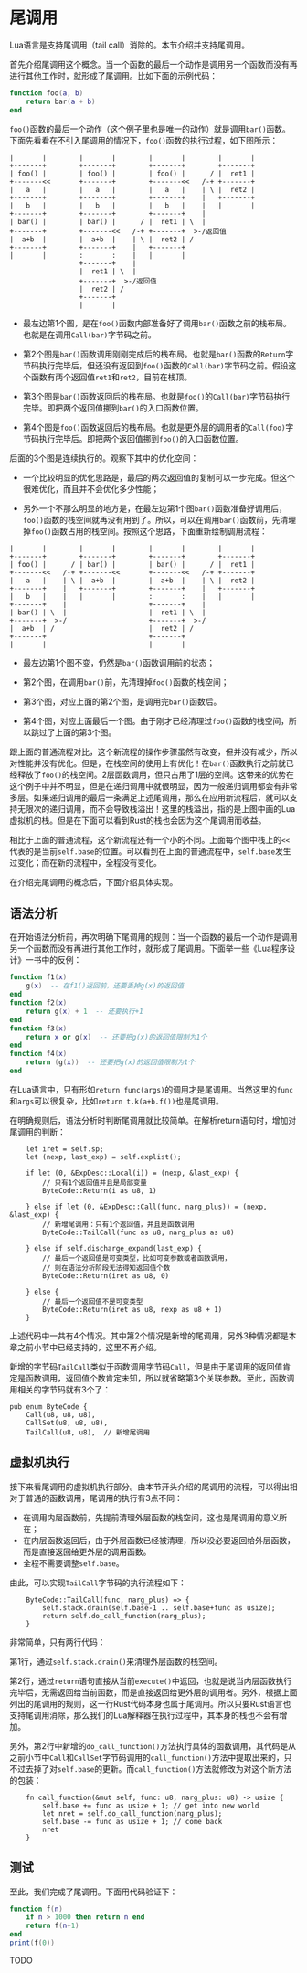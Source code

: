 # 尾调用

Lua语言是支持尾调用（tail call）消除的。本节介绍并支持尾调用。

首先介绍尾调用这个概念。当一个函数的最后一个动作是调用另一个函数而没有再进行其他工作时，就形成了尾调用。比如下面的示例代码：

```lua
function foo(a, b)
    return bar(a + b)
end
```

`foo()`函数的最后一个动作（这个例子里也是唯一的动作）就是调用`bar()`函数。下面先看看在不引入尾调用的情况下，`foo()`函数的执行过程，如下图所示：

```
|       |        |       |        |       |        |       |
+-------+        +-------+        +-------+        +-------+
| foo() |        | foo() |        | foo() |      / |  ret1 |
+-------<<       +-------+        +-------<<   /-+ +-------+
|   a   |        |   a   |        |   a   |    | \ |  ret2 |
+-------+        +-------+        +-------+    |   +-------+
|   b   |        |   b   |        |   b   |    |   |       |
+-------+        +-------+        +-------+    |
| bar() |        | bar() |      / |  ret1 | \  |
+-------+        +-------<<   /-+ +-------+  >-/返回值
|  a+b  |        |  a+b  |    | \ |  ret2 | /
+-------+        +-------+    |   +-------+
|       |        :       :    |   |       |
                 +-------+    |
                 |  ret1 | \  |
                 +-------+  >-/返回值
                 |  ret2 | /
                 +-------+
                 |       |
```

- 最左边第1个图，是在`foo()`函数内部准备好了调用`bar()`函数之前的栈布局。也就是在调用`Call(bar)`字节码之前。

- 第2个图是`bar()`函数调用刚刚完成后的栈布局。也就是`bar()`函数的`Return`字节码执行完毕后，但还没有返回到`foo()`函数的`Call(bar)`字节码之前。假设这个函数有两个返回值`ret1`和`ret2`，目前在栈顶。

- 第3个图是`bar()`函数返回后的栈布局。也就是`foo()`的`Call(bar)`字节码执行完毕。即把两个返回值挪到`bar()`的入口函数位置。

- 第4个图是`foo()`函数返回后的栈布局。也就是更外层的调用者的`Call(foo)`字节码执行完毕后。即把两个返回值挪到`foo()`的入口函数位置。

后面的3个图是连续执行的。观察下其中的优化空间：

- 一个比较明显的优化思路是，最后的两次返回值的复制可以一步完成。但这个很难优化，而且并不会优化多少性能；

- 另外一个不那么明显的地方是，在最左边第1个图`bar()`函数准备好调用后，`foo()`函数的栈空间就再没有用到了。所以，可以在调用`bar()`函数前，先清理掉`foo()`函数占用的栈空间。按照这个思路，下面重新绘制调用流程：

```
|       |        |       |        |       |        |       |
+-------+        +-------+        +-------+        +-------+
| foo() |      / | bar() |        | bar() |      / |  ret1 |
+-------<<   /-+ +-------<<       +-------<<   /-+ +-------+
|   a   |    | \ |  a+b  |        |  a+b  |    | \ |  ret2 |
+-------+    |   +-------+        +-------+    |   +-------+
|   b   |    |   |       |        :       :    |   |       |
+-------+    |                    +-------+    |
| bar() | \  |                    |  ret1 | \  |
+-------+  >-/                    +-------+  >-/
|  a+b  | /                       |  ret2 | /
+-------+                         +-------+
|       |                         |       |
```

- 最左边第1个图不变，仍然是`bar()`函数调用前的状态；

- 第2个图，在调用`bar()`前，先清理掉`foo()`函数的栈空间；

- 第3个图，对应上面的第2个图，是调用完`bar()`函数后。

- 第4个图，对应上面最后一个图。由于刚才已经清理过`foo()`函数的栈空间，所以跳过了上面的第3个图。

跟上面的普通流程对比，这个新流程的操作步骤虽然有改变，但并没有减少，所以对性能并没有优化。但是，在栈空间的使用上有优化！在`bar()`函数执行之前就已经释放了`foo()`的栈空间。2层函数调用，但只占用了1层的空间。这带来的优势在这个例子中并不明显，但是在递归调用中就很明显，因为一般递归调用都会有非常多层。如果递归调用的最后一条满足上述尾调用，那么在应用新流程后，就可以支持无限次的递归调用，而不会导致栈溢出！这里的栈溢出，指的是上图中画的Lua虚拟机的栈。但是在下面可以看到Rust的栈也会因为这个尾调用而收益。

相比于上面的普通流程，这个新流程还有一个小的不同。上面每个图中栈上的`<<`代表的是当前`self.base`的位置。可以看到在上面的普通流程中，`self.base`发生过变化；而在新的流程中，全程没有变化。

在介绍完尾调用的概念后，下面介绍具体实现。

## 语法分析

在开始语法分析前，再次明确下尾调用的规则：当一个函数的最后一个动作是调用另一个函数而没有再进行其他工作时，就形成了尾调用。下面举一些《Lua程序设计》一书中的反例：

```lua
function f1(x)
    g(x)  -- 在f1()返回前，还要丢掉g(x)的返回值
end
function f2(x)
    return g(x) + 1  -- 还要执行+1
end
function f3(x)
    return x or g(x)  -- 还要把g(x)的返回值限制为1个
end
function f4(x)
    return (g(x))  -- 还要把g(x)的返回值限制为1个
end
```

在Lua语言中，只有形如`return func(args)`的调用才是尾调用。当然这里的`func`和`args`可以很复杂，比如`return t.k(a+b.f())`也是尾调用。

在明确规则后，语法分析时判断尾调用就比较简单。在解析return语句时，增加对尾调用的判断：

```rust,ignore
    let iret = self.sp;
    let (nexp, last_exp) = self.explist();

    if let (0, &ExpDesc::Local(i)) = (nexp, &last_exp) {
        // 只有1个返回值并且是局部变量
        ByteCode::Return(i as u8, 1)

    } else if let (0, &ExpDesc::Call(func, narg_plus)) = (nexp, &last_exp) {
        // 新增尾调用：只有1个返回值，并且是函数调用
        ByteCode::TailCall(func as u8, narg_plus as u8)

    } else if self.discharge_expand(last_exp) {
        // 最后一个返回值是可变类型，比如可变参数或者函数调用，
        // 则在语法分析阶段无法得知返回值个数
        ByteCode::Return(iret as u8, 0)

    } else {
        // 最后一个返回值不是可变类型
        ByteCode::Return(iret as u8, nexp as u8 + 1)
    }
```

上述代码中一共有4个情况。其中第2个情况是新增的尾调用，另外3种情况都是本章之前小节中已经支持的，这里不再介绍。

新增的字节码`TailCall`类似于函数调用字节码`Call`，但是由于尾调用的返回值肯定是函数调用，返回值个数肯定未知，所以就省略第3个关联参数。至此，函数调用相关的字节码就有3个了：

```rust,ignore
pub enum ByteCode {
    Call(u8, u8, u8),
    CallSet(u8, u8, u8),
    TailCall(u8, u8),  // 新增尾调用
```

## 虚拟机执行

接下来看尾调用的虚拟机执行部分。由本节开头介绍的尾调用的流程，可以得出相对于普通的函数调用，尾调用的执行有3点不同：

- 在调用内层函数前，先提前清理外层函数的栈空间，这也是尾调用的意义所在；
- 在内层函数返回后，由于外层函数已经被清理，所以没必要返回给外层函数，而是直接返回给更外层的调用函数。
- 全程不需要调整`self.base`。

由此，可以实现`TailCall`字节码的执行流程如下：

```rust,ignore
    ByteCode::TailCall(func, narg_plus) => {
        self.stack.drain(self.base-1 .. self.base+func as usize);
        return self.do_call_function(narg_plus);
    }
```

非常简单，只有两行代码：

第1行，通过`self.stack.drain()`来清理外层函数的栈空间。

第2行，通过`return`语句直接从当前`execute()`中返回，也就是说当内层函数执行完毕后，无需返回给当前函数，而是直接返回给更外层的调用者。另外，根据上面列出的尾调用的规则，这一行Rust代码本身也属于尾调用。所以只要Rust语言也支持尾调用消除，那么我们的Lua解释器在执行过程中，其本身的栈也不会有增加。

另外，第2行中新增的`do_call_function()`方法执行具体的函数调用，其代码是从之前小节中`Call`和`CallSet`字节码调用的`call_function()`方法中提取出来的，只不过去掉了对`self.base`的更新。而`call_function()`方法就修改为对这个新方法的包装：

```rust,ignore
    fn call_function(&mut self, func: u8, narg_plus: u8) -> usize {
        self.base += func as usize + 1; // get into new world
        let nret = self.do_call_function(narg_plus);
        self.base -= func as usize + 1; // come back
        nret
    }
```

## 测试

至此，我们完成了尾调用。下面用代码验证下：

```lua
function f(n)
    if n > 1000 then return n end
    return f(n+1)
end
print(f(0))
```

TODO